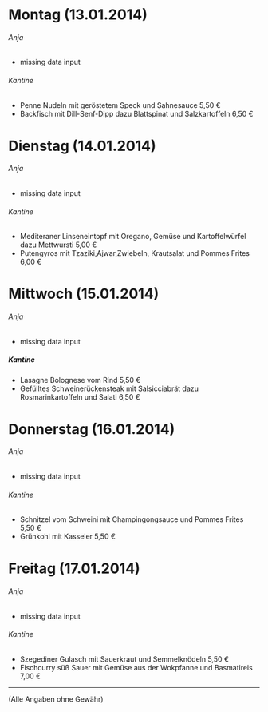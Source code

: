 # Montag (13.01.2014)
###### Anja
* missing data input

###### Kantine
* Penne Nudeln mit geröstetem Speck und Sahnesauce	5,50 €
* Backfisch mit Dill-Senf-Dipp dazu Blattspinat und Salzkartoffeln	6,50 €

# Dienstag (14.01.2014)	
###### Anja
* missing data input

###### Kantine
* Mediteraner Linseneintopf mit Oregano, Gemüse und Kartoffelwürfel dazu Mettwursti	5,00 €
* Putengyros mit Tzaziki,Ajwar,Zwiebeln,           Krautsalat und Pommes Frites	6,00 €

# Mittwoch (15.01.2014)
###### Anja
* missing data input

##### Kantine
* Lasagne Bolognese vom Rind	5,50 €
* Gefülltes Schweinerückensteak mit Salsicciabrät dazu Rosmarinkartoffeln und Salati	6,50 €

# Donnerstag (16.01.2014) 
###### Anja
* missing data input

###### Kantine
* Schnitzel vom Schweini mit Champingongsauce und Pommes Frites	5,50 €
* Grünkohl mit Kasseler	5,50 €

# Freitag (17.01.2014)
###### Anja
* missing data input

###### Kantine
* Szegediner Gulasch mit Sauerkraut und  Semmelknödeln	5,50 €
* Fischcurry süß Sauer mit Gemüse aus der Wokpfanne und Basmatireis 	7,00 €

---
(Alle Angaben ohne Gewähr)
